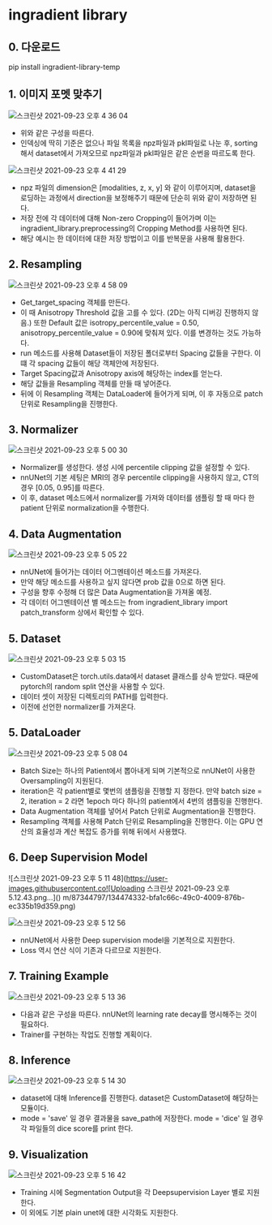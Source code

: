 # ingradient library
 
## 0. 다운로드
pip install ingradient-library-temp

## 1. 이미지 포멧 맞추기
![스크린샷 2021-09-23 오후 4 36 04](https://user-images.githubusercontent.com/87344797/134470205-83603804-7556-402c-833a-1b919b7a16db.png)
- 위와 같은 구성을 따른다.
- 인덱싱에 딱히 기준은 없으나 파일 목록을 npz파일과 pkl파일로 나눈 후, sorting해서 dataset에서 가져오므로 npz파일과 pkl파일은 같은 순번을 따르도록 한다.

![스크린샷 2021-09-23 오후 4 41 29](https://user-images.githubusercontent.com/87344797/134470839-ee7ccc7b-7182-43ac-9425-2f83daa59d1a.png)
- npz 파일의 dimension은 [modalities, z, x, y] 와 같이 이루어지며, dataset을 로딩하는 과정에서 direction을 보정해주기 때문에 단순히 위와 같이 저장하면 된다.
- 저장 전에 각 데이터에 대해 Non-zero Cropping이 들어가며 이는 ingradient_library.preprocessing의 Cropping Method를 사용하면 된다.
- 해당 예시는 한 데이터에 대한 저장 방법이고 이를 반복문을 사용해 활용한다.


## 2. Resampling
![스크린샷 2021-09-23 오후 4 58 09](https://user-images.githubusercontent.com/87344797/134472713-eef1a815-a090-4575-b30b-cf28e726e332.png)

- Get_target_spacing 객체를 만든다.
- 이 때 Anisotropy Threshold 값을 고를 수 있다. (2D는 아직 디버깅 진행하지 않음.) 또한 Default 값은 isotropy_percentile_value = 0.50, anisotropy_percentile_value = 0.90에 맞춰져 있다. 이를 변경하는 것도 가능하다.
- run 메소드를 사용해 Dataset들이 저장된 폴더로부터 Spacing 값들을 구한다. 이 떄 각 spacing 값들이 해당 객체안에 저장된다.
- Target Spacing값과 Anisotropy axis에 해당하는 index를 얻는다.
- 해당 값들을 Resampling 객체를 만들 때 넣어준다.
- 뒤에 이 Resampling 객체는 DataLoader에 들어가게 되며, 이 후 자동으로 patch 단위로 Resampling을 진행한다.


## 3. Normalizer
![스크린샷 2021-09-23 오후 5 00 30](https://user-images.githubusercontent.com/87344797/134472958-d024dce0-c524-4fb9-9e4d-24c9f8a9d30a.png)

- Normalizer를 생성한다. 생성 시에 percentile clipping 값을 설정할 수 있다.
- nnUNet의 기본 세팅은 MRI의 경우 percentile clipping을 사용하지 않고, CT의 경우 [0.05, 0.95]를 따른다.
- 이 후, dataset 메소드에서 normalizer를 가져와 데이터를 샘플링 할 때 마다 한 patient 단위로 normalization을 수행한다.

## 4. Data Augmentation
![스크린샷 2021-09-23 오후 5 05 22](https://user-images.githubusercontent.com/87344797/134473519-9f42480a-226d-49da-bcd6-28bce29c4bcf.png)

- nnUNet에 들어가는 데이터 어그멘테이션 메소드를 가져온다.
- 만약 해당 메소드를 사용하고 싶지 않다면 prob 값을 0으로 하면 된다.
- 구성을 향후 수정해 더 많은 Data Augmentation을 가져올 예정.
- 각 데이터 어그멘테이션 별 메소드는 from ingradient_library import patch_transform 상에서 확인할 수 있다.  

## 5. Dataset
![스크린샷 2021-09-23 오후 5 03 15](https://user-images.githubusercontent.com/87344797/134473278-93b2df7a-04ee-411b-a7f8-592e90d05fdb.png)
- CustomDataset은 torch.utils.data에서 dataset 클래스를 상속 받았다. 때문에 pytorch의 random split 연산을 사용할 수 있다.
- 데이터 셋이 저장된 디렉토리의 PATH를 입력한다.
- 이전에 선언한 normalizer를 가져온다.

## 5. DataLoader
![스크린샷 2021-09-23 오후 5 08 04](https://user-images.githubusercontent.com/87344797/134473860-3686453b-9d24-43dc-9d54-aa8b1a2d109e.png)
- Batch Size는 하나의 Patient에서 뽑아내게 되며 기본적으로 nnUNet이 사용한 Oversampling이 지원된다.
- iteration은 각 patient별로 몇번의 샘플링을 진행할 지 정한다. 만약 batch size = 2, iteration = 2 라면 1epoch 마다 하나의 patient에서 4번의 샘플링을 진행한다.
- Data Augmentation 객체를 넣어서 Patch 단위로 Augmentation을 진행한다.
- Resampling 객체를 사용해 Patch 단위로 Resampling을 진행한다. 이는 GPU 연산의 효율성과 계산 복잡도 증가를 위해 뒤에서 사용했다.


## 6. Deep Supervision Model
![스크린샷 2021-09-23 오후 5 11 48](https://user-images.githubusercontent.co![Uploading 스크린샷 2021-09-23 오후 5.12.43.png…]()
m/87344797/134474332-bfa1c66c-49c0-4009-876b-ec335b19d359.png)

![스크린샷 2021-09-23 오후 5 12 56](https://user-images.githubusercontent.com/87344797/134474469-5feaca9b-45d6-4a2d-be3e-b68d7dadc14b.png)

- nnUNet에서 사용한 Deep supervision model을 기본적으로 지원한다.
- Loss 역시 연산 식이 기존과 다르므로 지원한다.

## 7. Training Example
![스크린샷 2021-09-23 오후 5 13 36](https://user-images.githubusercontent.com/87344797/134474568-c18322e1-50b8-4ce8-aaf2-719f772519c3.png)
- 다음과 같은 구성을 따른다. nnUNet의 learning rate decay를 명시해주는 것이 필요하다.
- Trainer를 구현하는 작업도 진행할 계획이다.

## 8. Inference
![스크린샷 2021-09-23 오후 5 14 30](https://user-images.githubusercontent.com/87344797/134474697-2e4da734-4704-4724-ab84-4009f820c0f0.png)

- dataset에 대해 Inference를 진행한다. dataset은 CustomDataset에 해당하는 모듈이다.
- mode = 'save' 일 경우 결과물을 save_path에 저장한다. mode = 'dice' 일 경우 각 파일들의 dice score를 print 한다.


## 9. Visualization
![스크린샷 2021-09-23 오후 5 16 42](https://user-images.githubusercontent.com/87344797/134475015-244de41f-b097-4eba-b3fb-5ff2469df5d1.png)
- Training 시에 Segmentation Output을 각 Deepsupervision Layer 별로 지원한다.
- 이 외에도 기본 plain unet에 대한 시각화도 지원한다.





